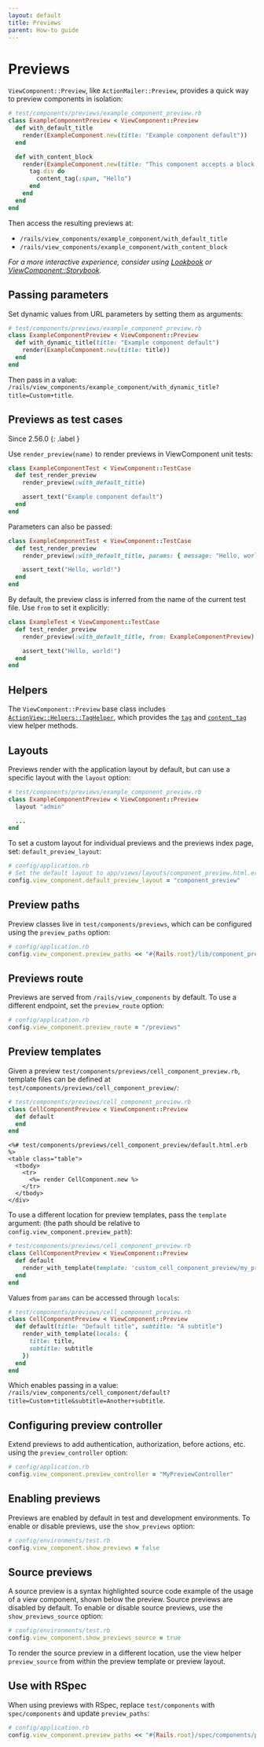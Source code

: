 ```yaml
---
layout: default
title: Previews
parent: How-to guide
---
```


# Previews

`ViewComponent::Preview`, like `ActionMailer::Preview`, provides a quick way to preview components in isolation:

```ruby
# test/components/previews/example_component_preview.rb
class ExampleComponentPreview < ViewComponent::Preview
  def with_default_title
    render(ExampleComponent.new(title: "Example component default"))
  end

  def with_content_block
    render(ExampleComponent.new(title: "This component accepts a block of content")) do
      tag.div do
        content_tag(:span, "Hello")
      end
    end
  end
end
```

Then access the resulting previews at:

* `/rails/view_components/example_component/with_default_title`
* `/rails/view_components/example_component/with_content_block`

_For a more interactive experience, consider using [Lookbook](https://github.com/allmarkedup/lookbook) or [ViewComponent::Storybook](https://github.com/jonspalmer/view_component_storybook)._

## Passing parameters

Set dynamic values from URL parameters by setting them as arguments:

```ruby
# test/components/previews/example_component_preview.rb
class ExampleComponentPreview < ViewComponent::Preview
  def with_dynamic_title(title: "Example component default")
    render(ExampleComponent.new(title: title))
  end
end
```

Then pass in a value: `/rails/view_components/example_component/with_dynamic_title?title=Custom+title`.

## Previews as test cases

Since 2.56.0
{: .label }

Use `render_preview(name)` to render previews in ViewComponent unit tests:

```ruby
class ExampleComponentTest < ViewComponent::TestCase
  def test_render_preview
    render_preview(:with_default_title)

    assert_text("Example component default")
  end
end
```

Parameters can also be passed:

```ruby
class ExampleComponentTest < ViewComponent::TestCase
  def test_render_preview
    render_preview(:with_default_title, params: { message: "Hello, world!" })

    assert_text("Hello, world!")
  end
end
```

By default, the preview class is inferred from the name of the current test file. Use `from` to set it explicitly:

```ruby
class ExampleTest < ViewComponent::TestCase
  def test_render_preview
    render_preview(:with_default_title, from: ExampleComponentPreview)

    assert_text("Hello, world!")
  end
end
```

## Helpers

The `ViewComponent::Preview` base class includes
[`ActionView::Helpers::TagHelper`](https://api.rubyonrails.org/classes/ActionView/Helpers/TagHelper.html), which provides the [`tag`](https://api.rubyonrails.org/classes/ActionView/Helpers/TagHelper.html#method-i-tag)
and [`content_tag`](https://api.rubyonrails.org/classes/ActionView/Helpers/TagHelper.html#method-i-content_tag) view helper methods.

## Layouts

Previews render with the application layout by default, but can use a specific layout with the `layout` option:

```ruby
# test/components/previews/example_component_preview.rb
class ExampleComponentPreview < ViewComponent::Preview
  layout "admin"

  ...
end
```

To set a custom layout for individual previews and the previews index page, set: `default_preview_layout`:

```ruby
# config/application.rb
# Set the default layout to app/views/layouts/component_preview.html.erb
config.view_component.default_preview_layout = "component_preview"
```

## Preview paths

Preview classes live in `test/components/previews`, which can be configured using the `preview_paths` option:

```ruby
# config/application.rb
config.view_component.preview_paths << "#{Rails.root}/lib/component_previews"
```

## Previews route

Previews are served from `/rails/view_components` by default. To use a different endpoint, set the `preview_route` option:

```ruby
# config/application.rb
config.view_component.preview_route = "/previews"
```

## Preview templates

Given a preview `test/components/previews/cell_component_preview.rb`, template files can be defined at `test/components/previews/cell_component_preview/`:

```ruby
# test/components/previews/cell_component_preview.rb
class CellComponentPreview < ViewComponent::Preview
  def default
  end
end
```

```erb
<%# test/components/previews/cell_component_preview/default.html.erb %>
<table class="table">
  <tbody>
    <tr>
      <%= render CellComponent.new %>
    </tr>
  </tbody>
</div>
```

To use a different location for preview templates, pass the `template` argument:
(the path should be relative to `config.view_component.preview_path`):

```ruby
# test/components/previews/cell_component_preview.rb
class CellComponentPreview < ViewComponent::Preview
  def default
    render_with_template(template: 'custom_cell_component_preview/my_preview_template')
  end
end
```

Values from `params` can be accessed through `locals`:

```ruby
# test/components/previews/cell_component_preview.rb
class CellComponentPreview < ViewComponent::Preview
  def default(title: "Default title", subtitle: "A subtitle")
    render_with_template(locals: {
      title: title,
      subtitle: subtitle
    })
  end
end
```

Which enables passing in a value: `/rails/view_components/cell_component/default?title=Custom+title&subtitle=Another+subtitle`.

## Configuring preview controller

Extend previews to add authentication, authorization, before actions, etc. using the `preview_controller` option:

```ruby
# config/application.rb
config.view_component.preview_controller = "MyPreviewController"
```

## Enabling previews

Previews are enabled by default in test and development environments. To enable or disable previews, use the `show_previews` option:

```ruby
# config/environments/test.rb
config.view_component.show_previews = false
```

## Source previews

A source preview is a syntax highlighted source code example of the usage of a view component, shown below the preview.
Source previews are disabled by default. To enable or disable source previews, use the `show_previews_source` option:

```ruby
# config/environments/test.rb
config.view_component.show_previews_source = true
```

To render the source preview in a different location, use the view helper `preview_source` from within the preview template or preview layout.

## Use with RSpec

When using previews with RSpec,  replace `test/components` with `spec/components` and update `preview_paths`:

```ruby
# config/application.rb
config.view_component.preview_paths << "#{Rails.root}/spec/components/previews"
```
